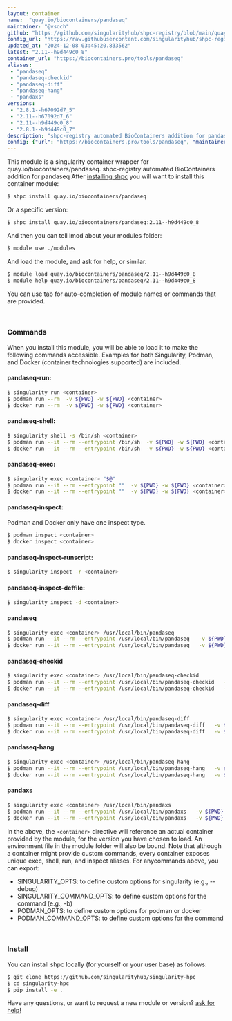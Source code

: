 ```yaml
---
layout: container
name:  "quay.io/biocontainers/pandaseq"
maintainer: "@vsoch"
github: "https://github.com/singularityhub/shpc-registry/blob/main/quay.io/biocontainers/pandaseq/container.yaml"
config_url: "https://raw.githubusercontent.com/singularityhub/shpc-registry/main/quay.io/biocontainers/pandaseq/container.yaml"
updated_at: "2024-12-08 03:45:20.833562"
latest: "2.11--h9d449c0_8"
container_url: "https://biocontainers.pro/tools/pandaseq"
aliases:
 - "pandaseq"
 - "pandaseq-checkid"
 - "pandaseq-diff"
 - "pandaseq-hang"
 - "pandaxs"
versions:
 - "2.8.1--h67092d7_5"
 - "2.11--h67092d7_6"
 - "2.11--h9d449c0_8"
 - "2.8.1--h9d449c0_7"
description: "shpc-registry automated BioContainers addition for pandaseq"
config: {"url": "https://biocontainers.pro/tools/pandaseq", "maintainer": "@vsoch", "description": "shpc-registry automated BioContainers addition for pandaseq", "latest": {"2.11--h9d449c0_8": "sha256:fd0bb566ff58a935dd3a4eb096633f4e7623a855fc472834cd2b2edbf51db5f7"}, "tags": {"2.8.1--h67092d7_5": "sha256:1be33559ab6f1f426f99c2e0d8230f52643df009756da4a6e6ece0dbf04e5f18", "2.11--h67092d7_6": "sha256:9073ca60900d33d015cee556698c66e1eea806e9ef461ef723eea5643107a096", "2.11--h9d449c0_8": "sha256:fd0bb566ff58a935dd3a4eb096633f4e7623a855fc472834cd2b2edbf51db5f7", "2.8.1--h9d449c0_7": "sha256:5eb63d5b17c6adf69ebab02afb63cc219ea465c91ae0e01d8b19de145d9e1136"}, "docker": "quay.io/biocontainers/pandaseq", "aliases": {"pandaseq": "/usr/local/bin/pandaseq", "pandaseq-checkid": "/usr/local/bin/pandaseq-checkid", "pandaseq-diff": "/usr/local/bin/pandaseq-diff", "pandaseq-hang": "/usr/local/bin/pandaseq-hang", "pandaxs": "/usr/local/bin/pandaxs"}}
---
```


This module is a singularity container wrapper for quay.io/biocontainers/pandaseq.
shpc-registry automated BioContainers addition for pandaseq
After [installing shpc](#install) you will want to install this container module:


```bash
$ shpc install quay.io/biocontainers/pandaseq
```

Or a specific version:

```bash
$ shpc install quay.io/biocontainers/pandaseq:2.11--h9d449c0_8
```

And then you can tell lmod about your modules folder:

```bash
$ module use ./modules
```

And load the module, and ask for help, or similar.

```bash
$ module load quay.io/biocontainers/pandaseq/2.11--h9d449c0_8
$ module help quay.io/biocontainers/pandaseq/2.11--h9d449c0_8
```

You can use tab for auto-completion of module names or commands that are provided.

<br>

### Commands

When you install this module, you will be able to load it to make the following commands accessible.
Examples for both Singularity, Podman, and Docker (container technologies supported) are included.

#### pandaseq-run:

```bash
$ singularity run <container>
$ podman run --rm  -v ${PWD} -w ${PWD} <container>
$ docker run --rm  -v ${PWD} -w ${PWD} <container>
```

#### pandaseq-shell:

```bash
$ singularity shell -s /bin/sh <container>
$ podman run --it --rm --entrypoint /bin/sh  -v ${PWD} -w ${PWD} <container>
$ docker run --it --rm --entrypoint /bin/sh  -v ${PWD} -w ${PWD} <container>
```

#### pandaseq-exec:

```bash
$ singularity exec <container> "$@"
$ podman run --it --rm --entrypoint ""  -v ${PWD} -w ${PWD} <container> "$@"
$ docker run --it --rm --entrypoint ""  -v ${PWD} -w ${PWD} <container> "$@"
```

#### pandaseq-inspect:

Podman and Docker only have one inspect type.

```bash
$ podman inspect <container>
$ docker inspect <container>
```

#### pandaseq-inspect-runscript:

```bash
$ singularity inspect -r <container>
```

#### pandaseq-inspect-deffile:

```bash
$ singularity inspect -d <container>
```


#### pandaseq

```bash
$ singularity exec <container> /usr/local/bin/pandaseq
$ podman run --it --rm --entrypoint /usr/local/bin/pandaseq   -v ${PWD} -w ${PWD} <container> -c " $@"
$ docker run --it --rm --entrypoint /usr/local/bin/pandaseq   -v ${PWD} -w ${PWD} <container> -c " $@"
```


#### pandaseq-checkid

```bash
$ singularity exec <container> /usr/local/bin/pandaseq-checkid
$ podman run --it --rm --entrypoint /usr/local/bin/pandaseq-checkid   -v ${PWD} -w ${PWD} <container> -c " $@"
$ docker run --it --rm --entrypoint /usr/local/bin/pandaseq-checkid   -v ${PWD} -w ${PWD} <container> -c " $@"
```


#### pandaseq-diff

```bash
$ singularity exec <container> /usr/local/bin/pandaseq-diff
$ podman run --it --rm --entrypoint /usr/local/bin/pandaseq-diff   -v ${PWD} -w ${PWD} <container> -c " $@"
$ docker run --it --rm --entrypoint /usr/local/bin/pandaseq-diff   -v ${PWD} -w ${PWD} <container> -c " $@"
```


#### pandaseq-hang

```bash
$ singularity exec <container> /usr/local/bin/pandaseq-hang
$ podman run --it --rm --entrypoint /usr/local/bin/pandaseq-hang   -v ${PWD} -w ${PWD} <container> -c " $@"
$ docker run --it --rm --entrypoint /usr/local/bin/pandaseq-hang   -v ${PWD} -w ${PWD} <container> -c " $@"
```


#### pandaxs

```bash
$ singularity exec <container> /usr/local/bin/pandaxs
$ podman run --it --rm --entrypoint /usr/local/bin/pandaxs   -v ${PWD} -w ${PWD} <container> -c " $@"
$ docker run --it --rm --entrypoint /usr/local/bin/pandaxs   -v ${PWD} -w ${PWD} <container> -c " $@"
```



In the above, the `<container>` directive will reference an actual container provided
by the module, for the version you have chosen to load. An environment file in the
module folder will also be bound. Note that although a container
might provide custom commands, every container exposes unique exec, shell, run, and
inspect aliases. For anycommands above, you can export:

 - SINGULARITY_OPTS: to define custom options for singularity (e.g., --debug)
 - SINGULARITY_COMMAND_OPTS: to define custom options for the command (e.g., -b)
 - PODMAN_OPTS: to define custom options for podman or docker
 - PODMAN_COMMAND_OPTS: to define custom options for the command

<br>

### Install

You can install shpc locally (for yourself or your user base) as follows:

```bash
$ git clone https://github.com/singularityhub/singularity-hpc
$ cd singularity-hpc
$ pip install -e .
```

Have any questions, or want to request a new module or version? [ask for help!](https://github.com/singularityhub/singularity-hpc/issues)